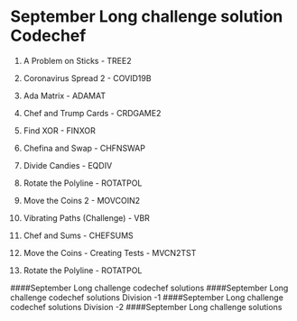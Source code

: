 <h1>September Long challenge solution Codechef</h1>

1) A Problem on Sticks - TREE2
2) Coronavirus Spread 2 - COVID19B
3) Ada Matrix - ADAMAT
4) Chef and Trump Cards - CRDGAME2
5) Find XOR - FINXOR
6) Chefina and Swap - CHFNSWAP
7) Divide Candies - EQDIV
8) Rotate the Polyline - ROTATPOL
9) Move the Coins 2 - MOVCOIN2
10) Vibrating Paths (Challenge) - VBR


11) Chef and Sums - CHEFSUMS
12) Move the Coins - Creating Tests - MVCN2TST
13) Rotate the Polyline - ROTATPOL

####September Long challenge codechef solutions
####September Long challenge codechef solutions Division -1
####September Long challenge codechef solutions Division -2
####September Long challenge solutions
